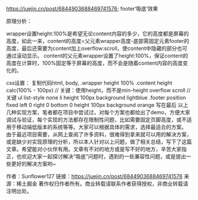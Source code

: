https://juejin.cn/post/6844903688469741576;
footer‘吸底’效果

原理分析：

wrapper设置height:100%是希望无论content内容的多少，它的高度都是屏幕的高度，如此一来，content的高度=父元素wrapper高度-底部需固定元素footer的高度，最后还需要为content加上overflow:scroll，使content中隐藏的部分也可通过滚动显示。
content的父元素wrapper设置了height:100%，保证content的高度在计算时，100%固定等于屏幕的高度，而不会是随着content内容的高度变化的。

css设置：
复制代码html,
body,
.wrapper
  height 100%
.content
  height calc(100% - 100px) // 关键：使用height，而不是min-height
  overflow scroll // 关键
  ul
    list-style none
    li
      height 100px
      background lightblue
.footer
  position fixed
  left 0
  right 0
  bottom 0
  height 100px
  background orange
写在最后
以上几种实现方案，笔者都在项目中尝试过，对每个方案也都给出了demo，方便大家调试与验证，每个实现的方法都存在限制性问题，比如需要固定页脚高度，或不适用于移动端低版本的系统等等。大家可以根据具体的需求，选择最适合的方案。
由于最近项目需要，从网上查阅了许多资料，很难得到拿来就可以用的解决方案，或是缺少对实现原理的分析，所以本人针对以上问题，做了相关总结，写下了这篇文章。希望能对小伙伴有用。文章有不对的地方或是写不好的地方，辛苦大家指正，也欢迎大家一起探讨解决“吸底”问题时，遇到的一些兼容性问题，或是提出一些更好的解决方案哟~


作者：Sunflower127
链接：https://juejin.cn/post/6844903688469741576
来源：稀土掘金
著作权归作者所有。商业转载请联系作者获得授权，非商业转载请注明出处。
